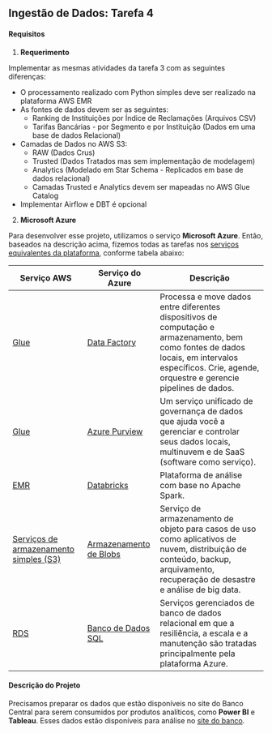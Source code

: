 ## Ingestão de Dados: Tarefa 4


#### Requisitos

1. **Requerimento**

Implementar as mesmas atividades da tarefa 3 com as seguintes diferenças:
 - O processamento realizado com Python simples deve ser realizado na plataforma AWS EMR
 - As fontes de dados devem ser as seguintes:
	- Ranking de Instituições por Índice de Reclamações (Arquivos CSV)
	- Tarifas Bancárias - por Segmento e por Instituição (Dados em uma base de dados Relacional)
 - Camadas de Dados no AWS S3:
	 - RAW (Dados Crus)
	 - Trusted (Dados Tratados mas sem implementação de modelagem)
	 - Analytics (Modelado em Star Schema - Replicados em base de dados relacional)
	 - Camadas Trusted e Analytics devem ser mapeadas no AWS Glue Catalog
 - Implementar Airflow e DBT é opcional
 
2. **Microsoft Azure**

Para desenvolver esse projeto, utilizamos o serviço **Microsoft Azure**. Então, baseados na descrição acima, fizemos todas as tarefas nos [serviços equivalentes da plataforma](https://docs.microsoft.com/pt-br/azure/architecture/aws-professional/services), conforme tabela abaixo:

|  Serviço AWS | Serviço do Azure | Descrição |
|--|--|--|
|[Glue](https://aws.amazon.com/glue)  | [Data Factory](https://azure.microsoft.com/services/data-factory) |Processa e move dados entre diferentes dispositivos de computação e armazenamento, bem como fontes de dados locais, em intervalos específicos. Crie, agende, orquestre e gerencie pipelines de dados. |
| [Glue](https://aws.amazon.com/glue)| [Azure Purview](https://azure.microsoft.com/services/purview)|Um serviço unificado de governança de dados que ajuda você a gerenciar e controlar seus dados locais, multinuvem e de SaaS (software como serviço).
| [EMR](https://aws.amazon.com/emr) | [Databricks](https://azure.microsoft.com/services/databricks) | Plataforma de análise com base no Apache Spark.
|[Serviços de armazenamento simples (S3)](https://aws.amazon.com/s3/) | [Armazenamento de Blobs](https://docs.microsoft.com/pt-br/azure/storage/blobs/storage-blobs-introduction) | Serviço de armazenamento de objeto para casos de uso como aplicativos de nuvem, distribuição de conteúdo, backup, arquivamento, recuperação de desastre e análise de big data.
|  [RDS](https://aws.amazon.com/rds) | [Banco de Dados SQL](https://azure.microsoft.com/services/sql-database)  | Serviços gerenciados de banco de dados relacional em que a resiliência, a escala e a manutenção são tratadas principalmente pela plataforma Azure.




#### Descrição do Projeto

Precisamos preparar os dados que estão disponíveis no site do Banco Central para serem consumidos por produtos analíticos, como **Power BI** e **Tableau**.  Esses dados estão disponíveis para análise no [site do banco](https://www.bcb.gov.br/estabilidadefinanceira/tarifas_bancarias).
